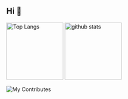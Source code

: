 ## Hi 👋

<p align="left"> 
  <img alt="Top Langs" height="150px" src="https://ryeshiro5778s-github-readme-stats-flax-phi.vercel.app/api/top-langs/?username=rye-shiro5778&layout=compact&show_icons=true&theme=onedark" />
  <img alt="github stats" height="150px" src="https://ryeshiro5778s-github-readme-stats-flax-phi.vercel.app/api/?username=rye-shiro5778&count_private=true&theme=onedark&show_icons=ture" />
</p>


![My Contributes](https://ryeshiro5778s-github-readme-stats-flax-phi.vercel.app/api/?username=rye-shiro5778&count_private=true)


<!--
**rye-shiro5778/rye-shiro5778** is a ✨ _special_ ✨ repository because its `README.md` (this file) appears on your GitHub profile.

Here are some ideas to get you started:

- 🔭 I’m currently working on ...
- 🌱 I’m currently learning ...
- 👯 I’m looking to collaborate on ...
- 🤔 I’m looking for help with ...
- 💬 Ask me about ...
- 📫 How to reach me: ...
- 😄 Pronouns: ...
- ⚡ Fun fact: ...
-->
